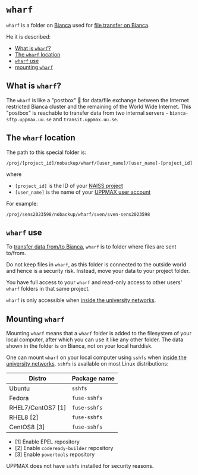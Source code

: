 # `wharf`

`wharf` is a folder on [Bianca](bianca.md) used
for [file transfer on Bianca](transfer_bianca.md).

He it is described:

* [What is `wharf`?](#what-is-wharf)
* [The `wharf` location](#the-wharf-location)
* [`wharf` use](#wharf-use)
* [mounting `wharf`](#mounting-wharf)

## What is `wharf`?

The `wharf` is like a "postbox" :postbox: for data/file exchange
between the Internet restricted Bianca cluster
and the remaining of the World Wide Internet.
This "postbox" is reachable to transfer data from two internal servers -
`bianca-sftp.uppmax.uu.se` and `transit.uppmax.uu.se`.

## The `wharf` location

The path to this special folder is:

```
/proj/[project_id]/nobackup/wharf/[user_name]/[user_name]-[project_id]
```

where

* `[project_id]` is the ID of your [NAISS project](../getting_started/project.md)
* `[user_name]` is the name of your [UPPMAX user account](../getting_started/user_account.md)

For example:

```
/proj/sens2023598/nobackup/wharf/sven/sven-sens2023598
```

## `wharf` use

To [transfer data from/to Bianca](transfer_bianca.md),
`wharf` is to folder where files are sent to/from.

Do not keep files in `wharf`, as this folder is connected to the outside
world and hence is a security risk. Instead, move your data to your project folder.

You have full access to your `wharf` and read-only access
to other users' `wharf` folders in that same project.

`wharf` is only accessible when [inside the university networks](../getting_started/get_inside_sunet.md).

## Mounting `wharf`

Mounting `wharf` means that a `wharf` folder is added to the
filesystem of your local computer, after which you can use
it like any other folder. The data shown in the folder is on Bianca,
not on your local harddisk.

One can mount `wharf` on your local computer using `sshfs`
when [inside the university networks](../getting_started/get_inside_sunet.md).
`sshfs` is available on most Linux distributions:

Distro            |Package name
------------------|-------------
Ubuntu            | `sshfs`
Fedora            | `fuse-sshfs`
RHEL7/CentOS7 [1] | `fuse-sshfs`
RHEL8 [2]         | `fuse-sshfs`
CentOS8 [3]       | `fuse-sshfs`

* [1] Enable EPEL repository
* [2] Enable `codeready-builder` repository
* [3] Enable `powertools` repository

UPPMAX does not have `sshfs` installed for security reasons.
